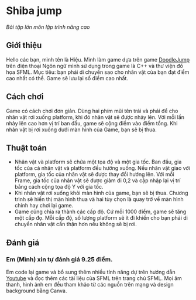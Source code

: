 # Shiba jump  
_Bài tập lớn môn lập trình nâng cao_
## Giới thiệu
Hello các bạn, mình tên là Hiệu. Mình làm game dựa trên game [DoodleJump](https://play.google.com/store/apps/details?id=com.lima.doodlejump&utm_source=web%20game&utm_medium=online&utm_campaign=html5_pilot) trên điện thoại
Ngôn ngữ mình sử dụng trong game là C++ và thư viện đồ họa SFML.
Mục tiêu: bạn phải di chuyển sao cho nhân vật của bạn đạt điểm cao nhất có thể. Game sẽ lưu lại số điểm cao nhất.
## Cách chơi 
Game có cách chơi đơn giản. Dùng hai phím mũi tên trái và phải để cho nhân vật rơi xuống platform, khi đó nhân vật sẽ được nhảy lên. Với mỗi lần nhảy lên cao hơn vị trí ban đầu, game sẽ cộng điểm vào điểm tổng. Khi nhân vật bị rơi xuống dưới màn hình của Game, bạn sẽ bị thua.
## Thuật toán
 - Nhân vật và platform sẽ chứa một tọa độ và một gia tốc. Ban đầu, gia tốc của cả nhân vật và platform đều hướng xuống. Nếu nhân vật giao với platform, gia tốc của nhân vật sẽ được thay đổi hướng lên. Với mỗi Frame, gia tốc của nhân vật sẽ được giảm đi 0,2 và cập nhập lại vị trí bằng cách cộng tọa độ Y với gia tốc.
 - Khi nhân vật rơi xuống khỏi màn hình của game, bạn sẽ bị thua. Chương trình sẽ hiển thị màn hình thua và hai tùy chọn là quay trở về màn hình chính hay chơi lại game.
 - Game cũng chia ra thành các cấp độ. Cứ mỗi 1000 điểm, game sẽ tăng một cấp đọ. Mỗi cấp độ, số lượng platform sẽ ít đi khiến cho bạn phải di chuyển nhân vật cẩn thận hơn nếu không sẽ bị rơi.
## Đánh giá
### Em (Mình) xin tự đánh giá 9.25 điểm. ###
Em code lại game và bổ sung thêm nhiều tính năng dự trên hướng dẫn [Youtube](https://www.youtube.com/watch?v=7Vf_vQIUk5Q&list=PLB_ibvUSN7mzUffhiay5g5GUHyJRO4DYr&index=2) và đọc thêm các tài liệu của SFML trên trang chủ SFML. Mọi âm thanh, hình ảnh em đều tham khảo từ các nguồn trên mạng và design background bằng Canva.
